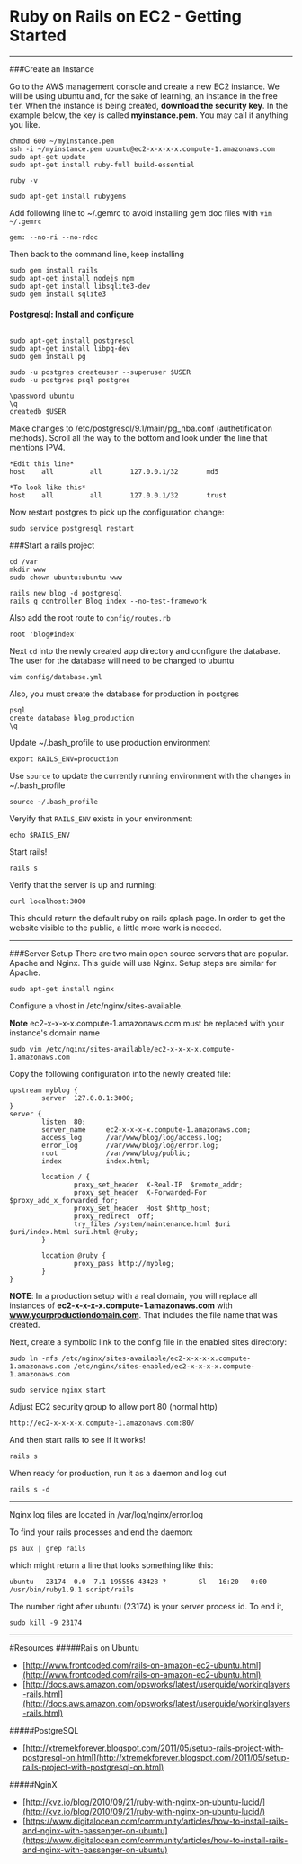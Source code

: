 # Ruby on Rails on EC2 - Getting Started

------

###Create an Instance

Go to the AWS management console and create a new EC2 instance.  We will be using ubuntu and, for the sake of learning, an instance in the free tier.  When the instance is being created, __download the security key__.  In the example below, the key is called __myinstance.pem__.  You may call it anything you like.

```
chmod 600 ~/myinstance.pem
ssh -i ~/myinstance.pem ubuntu@ec2-x-x-x-x.compute-1.amazonaws.com 
sudo apt-get update
sudo apt-get install ruby-full build-essential

ruby -v

sudo apt-get install rubygems

```

Add following line to ~/.gemrc to avoid installing gem doc files with `vim ~/.gemrc`

```
gem: --no-ri --no-rdoc
```

Then back to the command line, keep installing

```
sudo gem install rails
sudo apt-get install nodejs npm
sudo apt-get install libsqlite3-dev
sudo gem install sqlite3
```

#### Postgresql: Install and configure

```

sudo apt-get install postgresql
sudo apt-get install libpq-dev
sudo gem install pg

sudo -u postgres createuser --superuser $USER
sudo -u postgres psql postgres

\password ubuntu
\q
createdb $USER
```

Make changes to /etc/postgresql/9.1/main/pg_hba.conf (authetification methods).  Scroll all the way to the bottom and look under the line that mentions IPV4.  

```
*Edit this line*
host    all         all       127.0.0.1/32       md5

*To look like this*
host    all         all       127.0.0.1/32       trust
```
Now restart postgres to pick up the configuration change:

```
sudo service postgresql restart
```

###Start a rails project

```
cd /var
mkdir www
sudo chown ubuntu:ubuntu www

rails new blog -d postgresql
rails g controller Blog index --no-test-framework
```
Also add the root route to ```config/routes.rb```

```
root 'blog#index'
```

Next ```cd``` into the newly created app directory and configure the database.  The user for the database will need to be changed to ubuntu

```
vim config/database.yml
```
Also, you must create the database for production in postgres

```
psql
create database blog_production
\q
```

Update ~/.bash_profile to use production environment

```
export RAILS_ENV=production
```

Use ```source``` to update the currently running environment with the changes in ~/.bash_profile

```
source ~/.bash_profile
```

Veryify that ```RAILS_ENV``` exists in your environment:

```
echo $RAILS_ENV
```

Start rails!

```
rails s
```
Verify that the server is up and running:

```
curl localhost:3000
```
This should return the default ruby on rails splash page.  In order to get the website visible to the public, a little more work is needed.


------

###Server Setup
There are two main open source servers that are popular.  Apache and Nginx.  This guide will use Nginx.  Setup steps are similar for Apache.

```
sudo apt-get install nginx
```

Configure a vhost in /etc/nginx/sites-available. 

__Note__ ec2-x-x-x-x.compute-1.amazonaws.com must be replaced with your instance's domain name

```
sudo vim /etc/nginx/sites-available/ec2-x-x-x-x.compute-1.amazonaws.com
```

Copy the following configuration into the newly created file:

```
upstream myblog {
        server  127.0.0.1:3000;
}
server {
        listen  80;
        server_name     ec2-x-x-x-x.compute-1.amazonaws.com;
        access_log      /var/www/blog/log/access.log;
        error_log       /var/www/blog/log/error.log;
        root            /var/www/blog/public;
        index           index.html;

        location / {
                proxy_set_header  X-Real-IP  $remote_addr;
                proxy_set_header  X-Forwarded-For $proxy_add_x_forwarded_for;
                proxy_set_header  Host $http_host;
                proxy_redirect  off;
                try_files /system/maintenance.html $uri $uri/index.html $uri.html @ruby;
        }

        location @ruby {
                proxy_pass http://myblog;
        }
}
```

__NOTE__: In a production setup with a real domain, you will replace all instances of __ec2-x-x-x-x.compute-1.amazonaws.com__ with __www.yourproductiondomain.com__.  That includes the file name that was created.



Next, create a symbolic link to the config file in the enabled sites directory:


```
sudo ln -nfs /etc/nginx/sites-available/ec2-x-x-x-x.compute-1.amazonaws.com /etc/nginx/sites-enabled/ec2-x-x-x-x.compute-1.amazonaws.com

sudo service nginx start
```

Adjust EC2 security group to allow port 80 (normal http)


```
http://ec2-x-x-x-x.compute-1.amazonaws.com:80/
```

And then start rails to see if it works!

```
rails s
```

When ready for production, run it as a daemon and log out

```
rails s -d
```


----

Nginx log files are located in /var/log/nginx/error.log

To find your rails processes and end the daemon:

```
ps aux | grep rails
```

which might return a line that looks something like this:

```
ubuntu   23174  0.0  7.1 195556 43428 ?        Sl   16:20   0:00 /usr/bin/ruby1.9.1 script/rails
```

The number right after ubuntu (23174) is your server process id.  To end it,

```
sudo kill -9 23174
```



------

#Resources
#####Rails on Ubuntu
- [http://www.frontcoded.com/rails-on-amazon-ec2-ubuntu.html](http://www.frontcoded.com/rails-on-amazon-ec2-ubuntu.html)
- [http://docs.aws.amazon.com/opsworks/latest/userguide/workinglayers-rails.html](http://docs.aws.amazon.com/opsworks/latest/userguide/workinglayers-rails.html)

#####PostgreSQL
- [http://xtremekforever.blogspot.com/2011/05/setup-rails-project-with-postgresql-on.html](http://xtremekforever.blogspot.com/2011/05/setup-rails-project-with-postgresql-on.html)

#####NginX
- [http://kvz.io/blog/2010/09/21/ruby-with-nginx-on-ubuntu-lucid/](http://kvz.io/blog/2010/09/21/ruby-with-nginx-on-ubuntu-lucid/)
- [https://www.digitalocean.com/community/articles/how-to-install-rails-and-nginx-with-passenger-on-ubuntu](https://www.digitalocean.com/community/articles/how-to-install-rails-and-nginx-with-passenger-on-ubuntu)
